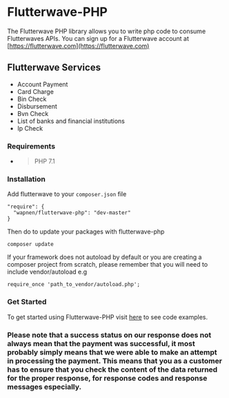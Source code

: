 # Flutterwave-PHP
The Flutterwave PHP library allows you to write php code to consume Flutterwaves APIs.
You can sign up for a Flutterwave account at [https://flutterwave.com](https://flutterwave.com)

## Flutterwave Services
- Account Payment
- Card Charge
- Bin Check
- Disbursement
- Bvn Check
- List of banks and financial institutions
- Ip Check

### Requirements
- > PHP 7.1


### Installation

Add flutterwave to your `composer.json` file
```
"require": {
  "wapnen/flutterwave-php": "dev-master"
}
```

Then do to update your packages with flutterwave-php
```
composer update
```

If your framework does not autoload by default or you are creating a composer project from scratch, please
remember that you will need to include vendor/autoload e.g
```
require_once 'path_to_vendor/autoload.php';
```

### Get Started
To get started using Flutterwave-PHP visit [here](https://github.com/Flutterwave/flutterwave-php/tree/master/examples) to see code examples.

### Please note that a success status on our response does not always mean that the payment was successful, it most probably simply means that we were able to make an attempt in processing the payment. This means that you as a customer has to ensure that you check the content of the data returned for the proper response, for response codes and response messages especially.
